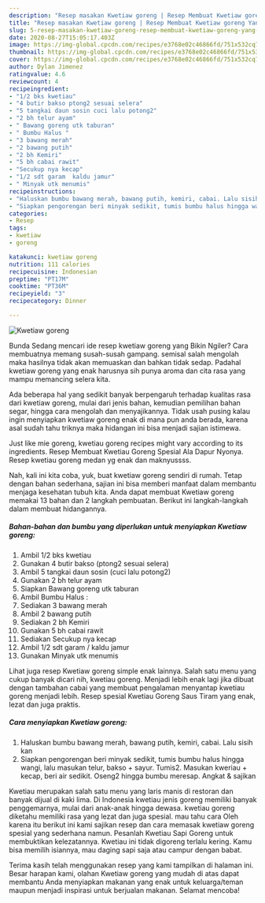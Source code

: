 ```yaml
---
description: "Resep masakan Kwetiaw goreng | Resep Membuat Kwetiaw goreng Yang Menggugah Selera"
title: "Resep masakan Kwetiaw goreng | Resep Membuat Kwetiaw goreng Yang Menggugah Selera"
slug: 5-resep-masakan-kwetiaw-goreng-resep-membuat-kwetiaw-goreng-yang-menggugah-selera
date: 2020-08-27T15:05:17.403Z
image: https://img-global.cpcdn.com/recipes/e3768e02c46866fd/751x532cq70/kwetiaw-goreng-foto-resep-utama.jpg
thumbnail: https://img-global.cpcdn.com/recipes/e3768e02c46866fd/751x532cq70/kwetiaw-goreng-foto-resep-utama.jpg
cover: https://img-global.cpcdn.com/recipes/e3768e02c46866fd/751x532cq70/kwetiaw-goreng-foto-resep-utama.jpg
author: Dylan Jimenez
ratingvalue: 4.6
reviewcount: 4
recipeingredient:
- "1/2 bks kwetiau"
- "4 butir bakso ptong2 sesuai selera"
- "5 tangkai daun sosin cuci lalu potong2"
- "2 bh telur ayam"
- " Bawang goreng utk taburan"
- " Bumbu Halus "
- "3 bawang merah"
- "2 bawang putih"
- "2 bh Kemiri"
- "5 bh cabai rawit"
- "Secukup nya kecap"
- "1/2 sdt garam  kaldu jamur"
- " Minyak utk menumis"
recipeinstructions:
- "Haluskan bumbu bawang merah, bawang putih, kemiri, cabai. Lalu sisih kan"
- "Siapkan pengorengan beri minyak sedikit, tumis bumbu halus hingga wangi, lalu masukan telur, bakso + sayur. Tumis2. Masukan kweriau + kecap, beri air sedikit. Oseng2 hingga bumbu meresap. Angkat &amp; sajikan"
categories:
- Resep
tags:
- kwetiaw
- goreng

katakunci: kwetiaw goreng 
nutrition: 111 calories
recipecuisine: Indonesian
preptime: "PT17M"
cooktime: "PT36M"
recipeyield: "3"
recipecategory: Dinner

---
```



![Kwetiaw goreng](https://img-global.cpcdn.com/recipes/e3768e02c46866fd/751x532cq70/kwetiaw-goreng-foto-resep-utama.jpg)

Bunda Sedang mencari ide resep kwetiaw goreng yang Bikin Ngiler? Cara membuatnya memang susah-susah gampang. semisal salah mengolah maka hasilnya tidak akan memuaskan dan bahkan tidak sedap. Padahal kwetiaw goreng yang enak harusnya sih punya aroma dan cita rasa yang mampu memancing selera kita.

Ada beberapa hal yang sedikit banyak berpengaruh terhadap kualitas rasa dari kwetiaw goreng, mulai dari jenis bahan, kemudian pemilihan bahan segar, hingga cara mengolah dan menyajikannya. Tidak usah pusing kalau ingin menyiapkan kwetiaw goreng enak di mana pun anda berada, karena asal sudah tahu triknya maka hidangan ini bisa menjadi sajian istimewa.

Just like mie goreng, kwetiau goreng recipes might vary according to its ingredients. Resep Membuat Kwetiau Goreng Spesial Ala Dapur Nyonya. Resep kwetiau goreng medan yg enak dan maknyussss.


Nah, kali ini kita coba, yuk, buat kwetiaw goreng sendiri di rumah. Tetap dengan bahan sederhana, sajian ini bisa memberi manfaat dalam membantu menjaga kesehatan tubuh kita. Anda dapat membuat Kwetiaw goreng memakai 13 bahan dan 2 langkah pembuatan. Berikut ini langkah-langkah dalam membuat hidangannya.

<!--inarticleads1-->

##### Bahan-bahan dan bumbu yang diperlukan untuk menyiapkan Kwetiaw goreng:

1. Ambil 1/2 bks kwetiau
1. Gunakan 4 butir bakso (ptong2 sesuai selera)
1. Ambil 5 tangkai daun sosin (cuci lalu potong2)
1. Gunakan 2 bh telur ayam
1. Siapkan  Bawang goreng utk taburan
1. Ambil  Bumbu Halus :
1. Sediakan 3 bawang merah
1. Ambil 2 bawang putih
1. Sediakan 2 bh Kemiri
1. Gunakan 5 bh cabai rawit
1. Sediakan Secukup nya kecap
1. Ambil 1/2 sdt garam / kaldu jamur
1. Gunakan  Minyak utk menumis


Lihat juga resep Kwetiaw goreng simple enak lainnya. Salah satu menu yang cukup banyak dicari nih, kwetiau goreng. Menjadi lebih enak lagi jika dibuat dengan tambahan cabai yang membuat pengalaman menyantap kwetiau goreng menjadi lebih. Resep spesial Kwetiau Goreng Saus Tiram yang enak, lezat dan juga praktis. 

<!--inarticleads2-->

##### Cara menyiapkan Kwetiaw goreng:

1. Haluskan bumbu bawang merah, bawang putih, kemiri, cabai. Lalu sisih kan
1. Siapkan pengorengan beri minyak sedikit, tumis bumbu halus hingga wangi, lalu masukan telur, bakso + sayur. Tumis2. Masukan kweriau + kecap, beri air sedikit. Oseng2 hingga bumbu meresap. Angkat &amp; sajikan


Kwetiau merupakan salah satu menu yang laris manis di restoran dan banyak dijual di kaki lima. Di Indonesia kwetiau jenis goreng memiliki banyak penggemarnya, mulai dari anak-anak hingga dewasa. kwetiau goreng diketahu memiliki rasa yang lezat dan juga spesial. mau tahu cara Oleh karena itu berikut ini kami sajikan resep dan cara memasak kwetiaw goreng spesial yang sederhana namun. Pesanlah Kwetiau Sapi Goreng untuk membuktikan kelezatannya. Kwetiau ini tidak digoreng terlalu kering. Kamu bisa memilih isiannya, mau daging sapi saja atau campur dengan babat. 

Terima kasih telah menggunakan resep yang kami tampilkan di halaman ini. Besar harapan kami, olahan Kwetiaw goreng yang mudah di atas dapat membantu Anda menyiapkan makanan yang enak untuk keluarga/teman maupun menjadi inspirasi untuk berjualan makanan. Selamat mencoba!
